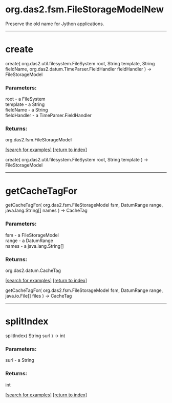 # org.das2.fsm.FileStorageModelNew

Preserve the old name for Jython applications.

***
<a name="create"></a>
# create
create( org.das2.util.filesystem.FileSystem root, String template, String fieldName, org.das2.datum.TimeParser.FieldHandler fieldHandler ) &rarr; FileStorageModel



### Parameters:
root - a FileSystem
<br>template - a String
<br>fieldName - a String
<br>fieldHandler - a TimeParser.FieldHandler

### Returns:
org.das2.fsm.FileStorageModel


<a href="https://github.com/autoplot/dev/search?q=create&unscoped_q=create">[search for examples]</a>
<a href="https://github.com/autoplot/documentation/blob/master/javadoc/index-all.md">[return to index]</a>

create( org.das2.util.filesystem.FileSystem root, String template ) &rarr; FileStorageModel<br>
***
<a name="getCacheTagFor"></a>
# getCacheTagFor
getCacheTagFor( org.das2.fsm.FileStorageModel fsm, DatumRange range, java.lang.String[] names ) &rarr; CacheTag



### Parameters:
fsm - a FileStorageModel
<br>range - a DatumRange
<br>names - a java.lang.String[]

### Returns:
org.das2.datum.CacheTag


<a href="https://github.com/autoplot/dev/search?q=getCacheTagFor&unscoped_q=getCacheTagFor">[search for examples]</a>
<a href="https://github.com/autoplot/documentation/blob/master/javadoc/index-all.md">[return to index]</a>

getCacheTagFor( org.das2.fsm.FileStorageModel fsm, DatumRange range, java.io.File[] files ) &rarr; CacheTag<br>
***
<a name="splitIndex"></a>
# splitIndex
splitIndex( String surl ) &rarr; int



### Parameters:
surl - a String

### Returns:
int


<a href="https://github.com/autoplot/dev/search?q=splitIndex&unscoped_q=splitIndex">[search for examples]</a>
<a href="https://github.com/autoplot/documentation/blob/master/javadoc/index-all.md">[return to index]</a>

